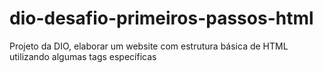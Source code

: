 # dio-desafio-primeiros-passos-html
Projeto da DIO, elaborar um website com estrutura básica de HTML utilizando algumas tags específicas
